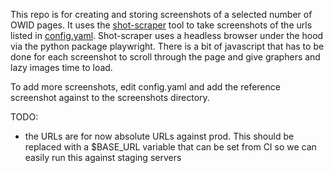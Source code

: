 This repo is for creating and storing screenshots of a selected number of OWID pages. It uses the [shot-scraper](https://shot-scraper.datasette.io/en/stable/) tool to take screenshots of the urls listed in [config.yaml](./config.yaml). Shot-scraper uses a headless browser under the hood via the python package playwright. There is a bit of javascript that has to be done for each screenshot to scroll through the page and give graphers and lazy images time to load.

To add more screenshots, edit config.yaml and add the reference screenshot against to the screenshots directory.

TODO:
- the URLs are for now absolute URLs against prod. This should be replaced with a $BASE_URL variable that can be set from CI so we can easily run this against staging servers